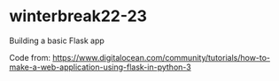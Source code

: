 # winterbreak22-23
Building a basic Flask app

Code from: https://www.digitalocean.com/community/tutorials/how-to-make-a-web-application-using-flask-in-python-3